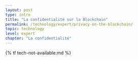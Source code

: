 ```yaml
---
layout: post
type: intro
title: "La confidentialité sur la Blockchain"
permalink: /technology/expert/privacy-on-the-blockchain/
topic: technology
level: expert
chapter: "La confidentialité"
---
```


{% tf tech-not-available.md %}
